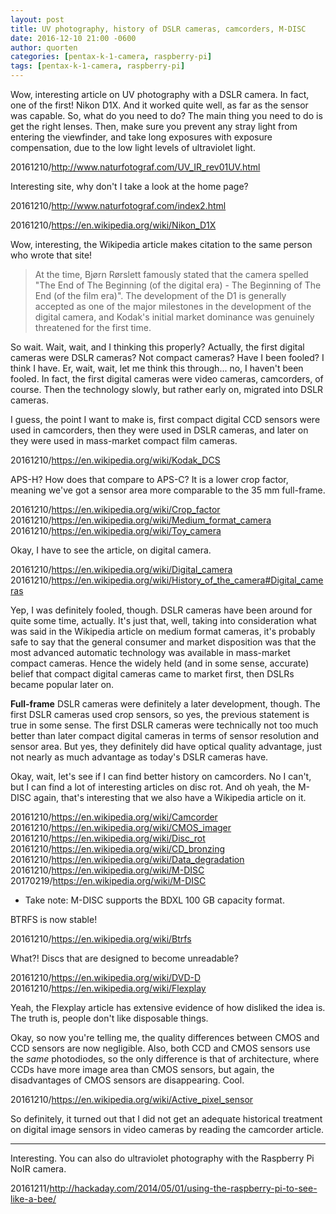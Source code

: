 ```yaml
---
layout: post
title: UV photography, history of DSLR cameras, camcorders, M-DISC
date: 2016-12-10 21:00 -0600
author: quorten
categories: [pentax-k-1-camera, raspberry-pi]
tags: [pentax-k-1-camera, raspberry-pi]
---
```


Wow, interesting article on UV photography with a DSLR camera.  In
fact, one of the first!  Nikon D1X.  And it worked quite well, as far
as the sensor was capable.  So, what do you need to do?  The main
thing you need to do is get the right lenses.  Then, make sure you
prevent any stray light from entering the viewfinder, and take long
exposures with exposure compensation, due to the low light levels of
ultraviolet light.

20161210/http://www.naturfotograf.com/UV_IR_rev01UV.html

Interesting site, why don't I take a look at the home page?

20161210/http://www.naturfotograf.com/index2.html

20161210/https://en.wikipedia.org/wiki/Nikon_D1X

Wow, interesting, the Wikipedia article makes citation to the same
person who wrote that site!

> At the time, Bjørn Rørslett famously stated that the camera spelled
> "The End of The Beginning (of the digital era) - The Beginning of
> The End (of the film era)". The development of the D1 is generally
> accepted as one of the major milestones in the development of the
> digital camera, and Kodak's initial market dominance was genuinely
> threatened for the first time.

<!-- more -->

So wait.  Wait, wait, and I thinking this properly?  Actually, the
first digital cameras were DSLR cameras?  Not compact cameras?  Have I
been fooled?  I think I have.  Er, wait, wait, let me think this
through... no, I haven't been fooled.  In fact, the first digital
cameras were video cameras, camcorders, of course.  Then the
technology slowly, but rather early on, migrated into DSLR cameras.

I guess, the point I want to make is, first compact digital CCD
sensors were used in camcorders, then they were used in DSLR cameras,
and later on they were used in mass-market compact film cameras.

20161210/https://en.wikipedia.org/wiki/Kodak_DCS

APS-H?  How does that compare to APS-C?  It is a lower crop factor,
meaning we've got a sensor area more comparable to the 35 mm
full-frame.

20161210/https://en.wikipedia.org/wiki/Crop_factor  
20161210/https://en.wikipedia.org/wiki/Medium_format_camera  
20161210/https://en.wikipedia.org/wiki/Toy_camera

Okay, I have to see the article, on digital camera.

20161210/https://en.wikipedia.org/wiki/Digital_camera  
20161210/https://en.wikipedia.org/wiki/History_of_the_camera#Digital_cameras

Yep, I was definitely fooled, though.  DSLR cameras have been around
for quite some time, actually.  It's just that, well, taking into
consideration what was said in the Wikipedia article on medium format
cameras, it's probably safe to say that the general consumer and
market disposition was that the most advanced automatic technology was
available in mass-market compact cameras.  Hence the widely held (and
in some sense, accurate) belief that compact digital cameras came to
market first, then DSLRs became popular later on.

**Full-frame** DSLR cameras were definitely a later development, though.
The first DSLR cameras used crop sensors, so yes, the previous
statement is true in some sense.  The first DSLR cameras were
technically not too much better than later compact digital cameras in
terms of sensor resolution and sensor area.  But yes, they definitely
did have optical quality advantage, just not nearly as much advantage
as today's DSLR cameras have.

Okay, wait, let's see if I can find better history on camcorders.  No
I can't, but I can find a lot of interesting articles on disc rot.
And oh yeah, the M-DISC again, that's interesting that we also have a
Wikipedia article on it.

20161210/https://en.wikipedia.org/wiki/Camcorder  
20161210/https://en.wikipedia.org/wiki/CMOS_imager  
20161210/https://en.wikipedia.org/wiki/Disc_rot  
20161210/https://en.wikipedia.org/wiki/CD_bronzing  
20161210/https://en.wikipedia.org/wiki/Data_degradation  
20161210/https://en.wikipedia.org/wiki/M-DISC  
20170219/https://en.wikipedia.org/wiki/M-DISC

* Take note: M-DISC supports the BDXL 100 GB capacity format.

BTRFS is now stable!

20161210/https://en.wikipedia.org/wiki/Btrfs

What?!  Discs that are designed to become unreadable?

20161210/https://en.wikipedia.org/wiki/DVD-D  
20161210/https://en.wikipedia.org/wiki/Flexplay

Yeah, the Flexplay article has extensive evidence of how disliked the
idea is.  The truth is, people don't like disposable things.

Okay, so now you're telling me, the quality differences between CMOS
and CCD sensors are now negligible.  Also, both CCD and CMOS sensors
use the _same_ photodiodes, so the only difference is that of
architecture, where CCDs have more image area than CMOS sensors, but
again, the disadvantages of CMOS sensors are disappearing.  Cool.

20161210/https://en.wikipedia.org/wiki/Active_pixel_sensor

So definitely, it turned out that I did not get an adequate historical
treatment on digital image sensors in video cameras by reading the
camcorder article.

----------

Interesting.  You can also do ultraviolet photography with the
Raspberry Pi NoIR camera.

20161211/http://hackaday.com/2014/05/01/using-the-raspberry-pi-to-see-like-a-bee/
